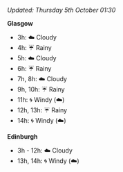 *Updated: Thursday 5th October 01:30*

**Glasgow**

* 3h: :cloud: Cloudy
* 4h: :umbrella: Rainy
* 5h: :cloud: Cloudy
* 6h: :umbrella: Rainy
* 7h, 8h: :cloud: Cloudy
* 9h, 10h: :umbrella: Rainy
* 11h: :cyclone: Windy (:cloud:)
* 12h, 13h: :umbrella: Rainy
* 14h: :cyclone: Windy (:cloud:)

**Edinburgh**

* 3h - 12h: :cloud: Cloudy
* 13h, 14h: :cyclone: Windy (:cloud:)
